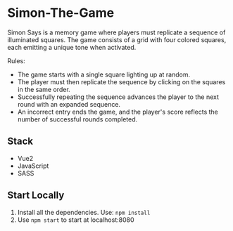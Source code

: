 # Simon-The-Game

Simon Says is a memory game where players must replicate a sequence of illuminated squares. The game consists of a grid with four colored squares, each emitting a unique tone when activated.

Rules:

- The game starts with a single square lighting up at random.
- The player must then replicate the sequence by clicking on the squares in the same order.
- Successfully repeating the sequence advances the player to the next round with an expanded sequence.
- An incorrect entry ends the game, and the player's score reflects the number of successful rounds completed.

## Stack

- Vue2
- JavaScript
- SASS

## Start Locally

1. Install all the dependencies. Use: `npm install`
2. Use `npm start` to start at localhost:8080
